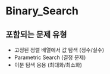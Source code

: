 # Binary_Search

## 포함되는 문제 유형

- 고정된 정렬 배열에서 값 탐색 (정수/실수)
- Parametric Search (결정 문제)
- 이분 탐색 응용 (최대화/최소화)  

